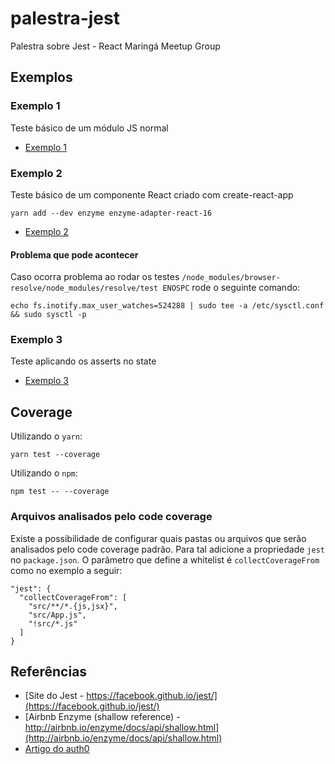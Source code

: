 # palestra-jest
Palestra sobre Jest - React Maringá Meetup Group

## Exemplos

### Exemplo 1

Teste básico de um módulo JS normal

- [Exemplo 1](./exemplo-01/)

### Exemplo 2

Teste básico de um componente React criado com create-react-app

```
yarn add --dev enzyme enzyme-adapter-react-16
```

- [Exemplo 2](./exemplo-02/)

#### Problema que pode acontecer

Caso ocorra problema ao rodar os testes `/node_modules/browser-resolve/node_modules/resolve/test ENOSPC` rode o seguinte comando:

```
echo fs.inotify.max_user_watches=524288 | sudo tee -a /etc/sysctl.conf && sudo sysctl -p
```

### Exemplo 3

Teste aplicando os asserts no state

- [Exemplo 3](./exemplo-03/)


## Coverage

Utilizando o `yarn`:

```
yarn test --coverage
```

Utilizando o `npm`:

```
npm test -- --coverage
```

### Arquivos analisados pelo code coverage

Existe a possibilidade de configurar quais pastas ou arquivos que serão analisados pelo code coverage padrão.
Para tal adicione a propriedade `jest` no `package.json`. O parâmetro que define a whitelist é `collectCoverageFrom` como no exemplo a seguir:

```
"jest": {
  "collectCoverageFrom": [
    "src/**/*.{js,jsx}",
    "src/App.js",
    "!src/*.js"
  ]
}
```

## Referências
- [Site do Jest - https://facebook.github.io/jest/](https://facebook.github.io/jest/)
- [Airbnb Enzyme (shallow reference) - http://airbnb.io/enzyme/docs/api/shallow.html](http://airbnb.io/enzyme/docs/api/shallow.html)
- [Artigo do auth0](https://auth0.com/blog/testing-react-applications-with-jest/)
